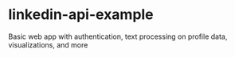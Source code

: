 linkedin-api-example
====================

Basic web app with authentication, text processing on profile data, visualizations, and more